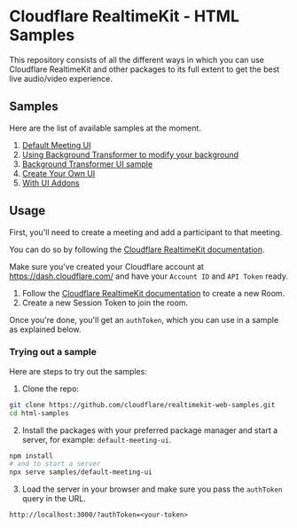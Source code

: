 # Cloudflare RealtimeKit - HTML Samples

This repository consists of all the different ways in which you can use Cloudflare RealtimeKit and other packages to its full extent to get the best live audio/video experience.

## Samples

Here are the list of available samples at the moment.

1. [Default Meeting UI](./samples/default-meeting-ui/)
2. [Using Background Transformer to modify your background](./samples/with-background-transformer/)
3. [Background Transformer UI sample](./samples/background-transformer-ui/)
4. [Create Your Own UI](./samples/create-your-own-ui/)
5. [With UI Addons](./samples/with-ui-addons/)

## Usage

First, you'll need to create a meeting and add a participant to that meeting.

You can do so by following the [Cloudflare RealtimeKit documentation](https://developers.cloudflare.com/realtime/realtimekit/).

Make sure you've created your Cloudflare account at https://dash.cloudflare.com/ and have your `Account ID` and `API Token` ready.

1. Follow the [Cloudflare RealtimeKit documentation](https://developers.cloudflare.com/realtime/realtimekit/) to create a new Room.
2. Create a new Session Token to join the room.

Once you're done, you'll get an `authToken`, which you can use in a sample as explained below.

### Trying out a sample

Here are steps to try out the samples:

1. Clone the repo:

```sh
git clone https://github.com/cloudflare/realtimekit-web-samples.git
cd html-samples
```

2. Install the packages with your preferred package manager and start a server,
   for example: `default-meeting-ui`.

```sh
npm install
# and to start a server
npx serve samples/default-meeting-ui
```

3. Load the server in your browser and make sure you pass the `authToken` query
   in the URL.

```
http://localhost:3000/?authToken=<your-token>
```

